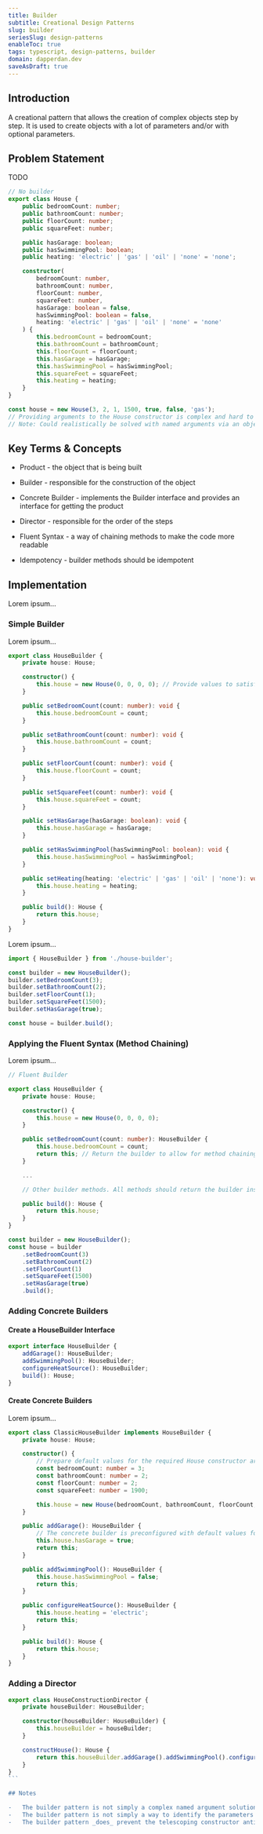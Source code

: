 ```yaml
---
title: Builder
subtitle: Creational Design Patterns
slug: builder
seriesSlug: design-patterns
enableToc: true
tags: typescript, design-patterns, builder
domain: dapperdan.dev
saveAsDraft: true
---
```


## Introduction

A creational pattern that allows the creation of complex objects step by step. It is used to create objects with a lot of parameters and/or with optional parameters.

## Problem Statement

TODO

```typescript
// No builder
export class House {
    public bedroomCount: number;
    public bathroomCount: number;
    public floorCount: number;
    public squareFeet: number;

    public hasGarage: boolean;
    public hasSwimmingPool: boolean;
    public heating: 'electric' | 'gas' | 'oil' | 'none' = 'none';

    constructor(
        bedroomCount: number,
        bathroomCount: number,
        floorCount: number,
        squareFeet: number,
        hasGarage: boolean = false,
        hasSwimmingPool: boolean = false,
        heating: 'electric' | 'gas' | 'oil' | 'none' = 'none'
    ) {
        this.bedroomCount = bedroomCount;
        this.bathroomCount = bathroomCount;
        this.floorCount = floorCount;
        this.hasGarage = hasGarage;
        this.hasSwimmingPool = hasSwimmingPool;
        this.squareFeet = squareFeet;
        this.heating = heating;
    }
}

const house = new House(3, 2, 1, 1500, true, false, 'gas');
// Providing arguments to the House constructor is complex and hard to read/understand.
// Note: Could realistically be solved with named arguments via an object.
```

## Key Terms & Concepts

-   Product - the object that is being built
-   Builder - responsible for the construction of the object
-   Concrete Builder - implements the Builder interface and provides an interface for getting the product
-   Director - responsible for the order of the steps
-   Fluent Syntax - a way of chaining methods to make the code more readable

-   Idempotency - builder methods should be idempotent

## Implementation

Lorem ipsum...

### Simple Builder

Lorem ipsum...

```typescript
export class HouseBuilder {
    private house: House;

    constructor() {
        this.house = new House(0, 0, 0, 0); // Provide values to satisfy the constructor, but leverage the builder to set the values
    }

    public setBedroomCount(count: number): void {
        this.house.bedroomCount = count;
    }

    public setBathroomCount(count: number): void {
        this.house.bathroomCount = count;
    }

    public setFloorCount(count: number): void {
        this.house.floorCount = count;
    }

    public setSquareFeet(count: number): void {
        this.house.squareFeet = count;
    }

    public setHasGarage(hasGarage: boolean): void {
        this.house.hasGarage = hasGarage;
    }

    public setHasSwimmingPool(hasSwimmingPool: boolean): void {
        this.house.hasSwimmingPool = hasSwimmingPool;
    }

    public setHeating(heating: 'electric' | 'gas' | 'oil' | 'none'): void {
        this.house.heating = heating;
    }

    public build(): House {
        return this.house;
    }
}
```

Lorem ipsum...

```typescript
import { HouseBuilder } from './house-builder';

const builder = new HouseBuilder();
builder.setBedroomCount(3);
builder.setBathroomCount(2);
builder.setFloorCount(1);
builder.setSquareFeet(1500);
builder.setHasGarage(true);

const house = builder.build();
```

### Applying the Fluent Syntax (Method Chaining)

Lorem ipsum...

```typescript
// Fluent Builder

export class HouseBuilder {
    private house: House;

    constructor() {
        this.house = new House(0, 0, 0, 0);
    }

    public setBedroomCount(count: number): HouseBuilder {
        this.house.bedroomCount = count;
        return this; // Return the builder to allow for method chaining (fluent syntax).
    }

    ...

    // Other builder methods. All methods should return the builder instance to allow for method chaining (fluent syntax)

    public build(): House {
        return this.house;
    }
}
```

```typescript
const builder = new HouseBuilder();
const house = builder
    .setBedroomCount(3)
    .setBathroomCount(2)
    .setFloorCount(1)
    .setSquareFeet(1500)
    .setHasGarage(true)
    .build();
```

### Adding Concrete Builders

#### Create a HouseBuilder Interface

```typescript
export interface HouseBuilder {
    addGarage(): HouseBuilder;
    addSwimmingPool(): HouseBuilder;
    configureHeatSource(): HouseBuilder;
    build(): House;
}
```

#### Create Concrete Builders

Lorem ipsum...

```typescript
export class ClassicHouseBuilder implements HouseBuilder {
    private house: House;

    constructor() {
        // Prepare default values for the required House constructor arguments.
        const bedroomCount: number = 3;
        const bathroomCount: number = 2;
        const floorCount: number = 2;
        const squareFeet: number = 1900;

        this.house = new House(bedroomCount, bathroomCount, floorCount, squareFeet);
    }

    public addGarage(): HouseBuilder {
        // The concrete builder is preconfigured with default values for the product.
        this.house.hasGarage = true;
        return this;
    }

    public addSwimmingPool(): HouseBuilder {
        this.house.hasSwimmingPool = false;
        return this;
    }

    public configureHeatSource(): HouseBuilder {
        this.house.heating = 'electric';
        return this;
    }

    public build(): House {
        return this.house;
    }
}
```

### Adding a Director

````typescript
export class HouseConstructionDirector {
    private houseBuilder: HouseBuilder;

    constructor(houseBuilder: HouseBuilder) {
        this.houseBuilder = houseBuilder;
    }

    constructHouse(): House {
        return this.houseBuilder.addGarage().addSwimmingPool().configureHeatSource().build();
    }
}
```

## Notes

-   The builder pattern is not simply a complex named argument solution
-   The builder pattern is not simply a way to identify the parameters of a constructor
-   The builder pattern _does_ prevent the telescoping constructor anti-pattern
````
